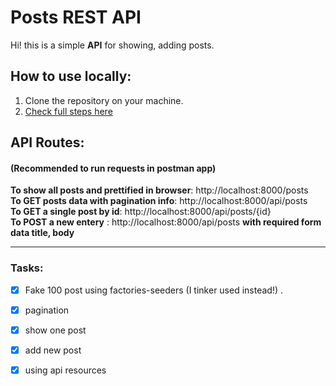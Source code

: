 # Posts REST API

Hi! this is a simple **API** for showing, adding posts.
 ## How to use locally:
 1) Clone the repository on your machine.
 2) [Check full steps here](https://devmarketer.io/learn/setup-laravel-project-cloned-github-com/)
 ## API Routes:
 ####  (Recommended to run requests in postman app)
 **To show all posts and prettified in browser**: http://localhost:8000/posts <br>
 **To GET posts data with pagination info**: http://localhost:8000/api/posts <br>
 **To GET a single post by id**: http://localhost:8000/api/posts/{id}
 <br>
 **To POST a new entery** : http://localhost:8000/api/posts **with required form data title, body**
  ________________________________
 ### Tasks:
 

 - [x] Fake 100 post using factories-seeders (I tinker used instead!) .  
- [x] pagination  
- [x] show one post
- [x] add new post
- [x] using api resources
 
